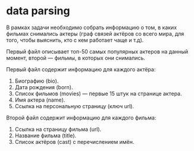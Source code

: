 # data parsing
В рамках задачи необходимо собрать информацию о том, в каких фильмах снимались актеры (граф связей актёров со всего мира, для того, чтобы выяснить, кто с кем работает чаще и т.д).

Первый файл описывает топ-50 самых популярных актеров на данный момент, второй — фильмы, в которых они снимались. 

Первый файл содержит информацию для каждого актёра: 
1. Биографию (bio). 
2. Дата рождения (born).
3. Список фильмов (movies) — первые 15 штук на странице актера.
4. Имя актера (name). 
5. Ссылка на персональную страницу (ключ url).

Второй файл содержит информацию для каждого фильма:
1. Ссылка на страницу фильма (url). 
2. Название фильма (title). 
3. Список актёров (cast) с перечислением имён.
